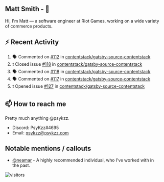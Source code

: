<!--
[![PsyKzz's github stats](https://github-readme-stats.vercel.app/api?username=psykzz&show_icons=true)](https://github.com/anuraghazra/github-readme-stats)
-->

## Matt Smith - 👋
Hi, I'm Matt — a software engineer at Riot Games, working on a wide variety of commerce products.

## ⚡ Recent Activity

<!--START_SECTION:activity-->
1. 🗣 Commented on [#112](https://github.com/contentstack/gatsby-source-contentstack/issues/112) in [contentstack/gatsby-source-contentstack](https://github.com/contentstack/gatsby-source-contentstack)
2. ❗️ Closed issue [#118](https://github.com/contentstack/gatsby-source-contentstack/issues/118) in [contentstack/gatsby-source-contentstack](https://github.com/contentstack/gatsby-source-contentstack)
3. 🗣 Commented on [#118](https://github.com/contentstack/gatsby-source-contentstack/issues/118) in [contentstack/gatsby-source-contentstack](https://github.com/contentstack/gatsby-source-contentstack)
4. 🗣 Commented on [#117](https://github.com/contentstack/gatsby-source-contentstack/issues/117) in [contentstack/gatsby-source-contentstack](https://github.com/contentstack/gatsby-source-contentstack)
5. ❗️ Opened issue [#127](https://github.com/contentstack/gatsby-source-contentstack/issues/127) in [contentstack/gatsby-source-contentstack](https://github.com/contentstack/gatsby-source-contentstack)
<!--END_SECTION:activity-->


## 📫 How to reach me

Pretty much anything @psykzz.

- Discord: PsyKzz#4695
- Email: psykzz@psykzz.com


## Notable mentions / callouts

 - [@neamar](https://github.com/neamar) - A highly recommended individual, who I've worked with in the past.


![visitors](https://visitor-badge.glitch.me/badge?page_id=psykzz/psykzz)



